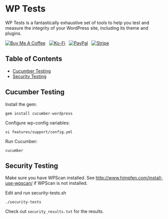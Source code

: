 # WP Tests

WP Tests is a fantastically exhaustive set of tools to help you test and measure the integrity of your WordPress site, including its theme and plugins.

[![Buy Me A Coffee](https://srv-cdn.himpfen.io/badges/buymeacoffee/buymeacoffee-flat.svg)](https://tinyurl.com/2h9aktmd) &nbsp; [![Ko-Fi](https://srv-cdn.himpfen.io/badges/kofi/kofi-flat.svg)](https://tinyurl.com/d4xnrptz) &nbsp; [![PayPal](https://srv-cdn.himpfen.io/badges/paypal/paypal-flat.svg)](https://tinyurl.com/mr22naua) &nbsp; [![Stripe](https://srv-cdn.himpfen.io/badges/stripe/stripe-flat.svg)](https://tinyurl.com/e8ymxdw3)

## Table of Contents

- [Cucumber Testing](#cucumber-testing)
- [Security Testing](#security-testing)

## Cucumber Testing

Install the gem:

```
gem install cucumber-wordpress
```

Configure wp-config variables:

```
vi features/support/config.yml
```

Run Cucumber:

```
cucumber
```

## Security Testing

Make sure you have WPScan installed.
See http://www.himpfen.com/install-use-wpscan/ if WPScan is not installed.

Edit and run security-tests.sh

```
./security-tests
```

Check out `security_results.txt` for the results.
